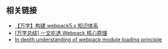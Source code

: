 ## 相关链接

-   [【万字】构建 webpack5.x 知识体系](https://juejin.cn/post/7023242274876162084)
-   [[万字总结] 一文吃透 Webpack 核心原理](https://zhuanlan.zhihu.com/p/363928061)
-   [In depth understanding of webpack module loading principle](https://developpaper.com/in-depth-understanding-of-webpack-module-loading-principle/)
